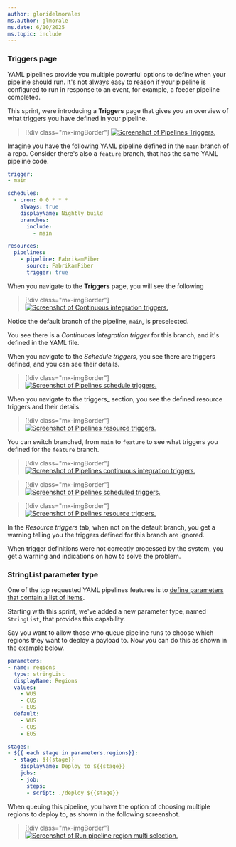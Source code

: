 ```yaml
---
author: gloridelmorales
ms.author: glmorale
ms.date: 6/10/2025
ms.topic: include
---
```


### Triggers page

YAML pipelines provide you multiple powerful options to define when your pipeline should run. It's not always easy to reason if your pipeline is configured to run in response to an event, for example, a feeder pipeline completed. 

This sprint, were introducing a **Triggers** page that gives you an overview of what triggers you have defined in your pipeline.

> [!div class="mx-imgBorder"]
> [![Screenshot of Pipelines Triggers.](../../media/257-pipelines-01.png "Screenshot of Pipelines Triggers.")](../../media/257-pipelines-01.png#lightbox)

Imagine you have the following YAML pipeline defined in the `main` branch of a repo. Consider there's also a `feature` branch, that has the same YAML pipeline code.

```yaml
trigger:
- main

schedules:
  - cron: 0 0 * * *
    always: true
    displayName: Nightly build
    branches:
      include:
        - main

resources:
  pipelines:
    - pipeline: FabrikamFiber
      source: FabrikamFiber
      trigger: true
```

When you navigate to the **Triggers** page, you will see the following

> [!div class="mx-imgBorder"]
> [![Screenshot of Continuous integration triggers.](../../media/257-pipelines-02.png "Screenshot of Continuous integration triggers.")](../../media/257-pipelines-02.png#lightbox)

Notice the default branch of the pipeline, `main`, is preselected. 

You see there is a _Continuous integration trigger_ for this branch, and it's defined in the YAML file.

When you navigate to the _Schedule triggers_, you see there are triggers defined, and you can see their details.

> [!div class="mx-imgBorder"]
> [![Screenshot of Pipelines schedule triggers.](../../media/257-pipelines-03.png "Screenshot of Pipelines schedule triggers.")](../../media/257-pipelines-03.png#lightbox)

When you navigate to the triggers_ section, you see the defined resource triggers and their details.

> [!div class="mx-imgBorder"]
> [![Screenshot of Pipelines resource triggers.](../../media/257-pipelines-04.png "Screenshot of Pipelines resource triggers.")](../../media/257-pipelines-04.png#lightbox)

You can switch branched, from `main` to `feature` to see what triggers you defined for the `feature` branch.

> [!div class="mx-imgBorder"]
> [![Screenshot of Pipelines continuous integration triggers.](../../media/257-pipelines-05.png "Screenshot of Pipelines continuous integration triggers.")](../../media/257-pipelines-05.png#lightbox)

> [!div class="mx-imgBorder"]
> [![Screenshot of Pipelines scheduled triggers.](../../media/257-pipelines-06.png "Screenshot of Pipelines scheduled triggers.")](../../media/257-pipelines-06.png#lightbox)

> [!div class="mx-imgBorder"]
> [![Screenshot of Pipelines resource triggers.](../../media/257-pipelines-07.png "Screenshot of Pipelines continuous resource triggers.")](../../media/257-pipelines-07.png#lightbox)

In the _Resource triggers_ tab, when not on the default branch, you get a warning telling you the triggers defined for this branch are ignored.

When trigger definitions were not correctly processed by the system, you get a warning and indications on how to solve the problem.

### StringList parameter type

One of the top requested YAML pipelines features is to [define parameters that contain a list of items](https://developercommunity.visualstudio.com/t/parameters-that-support-multiselect/1224839).

Starting with this sprint, we've added a new parameter type, named `StringList`, that provides this capability.

Say you want to allow those who queue pipeline runs to choose which regions they want to deploy a payload to. Now you can do this as shown in the example below.

```yaml
parameters:
- name: regions
  type: stringList
  displayName: Regions
  values:
    - WUS
    - CUS
    - EUS
  default: 
    - WUS
    - CUS
    - EUS 

stages:
- ${{ each stage in parameters.regions}}:
  - stage: ${{stage}}
    displayName: Deploy to ${{stage}}
    jobs:
    - job:
      steps:
      - script: ./deploy ${{stage}}
```

When queuing this pipeline, you have the option of choosing multiple regions to deploy to, as shown in the following screenshot.

> [!div class="mx-imgBorder"]
> [![Screenshot of Run pipeline region multi selection.](../../media/257-pipelines-08.png "Screenshot of Run pipeline region multi selection.")](../../media/257-pipelines-08.png#lightbox)